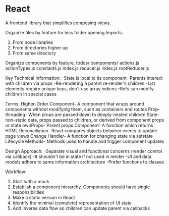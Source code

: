 # React

A frontend library that simplifies composing views.

Organize files by feature for less folder opening
Imports:
1. From node libraries
2. From directories higher up
3. From same directory

Organize components by feature.
todos/
  components/
  actions.js
  actionTypes.js
  constants.js
  index.js
  reducer.js
index.js
rootReducer.js

Key Technical Information:
-State is local to its component
-Parents interact with children via props
-Re-rendering a parent re-render's children
-List elements require unique keys, don't use array indices
-Refs can modify children in special cases

Terms:
Higher-Order Component- A component that wraps around components without modifying them, such as containers and routes
Prop-threading- When props are passed down to deeply-nested children
State- non-static data, props passed to children, or derived from component props or state
ownProps- Parent props
Component- A function which returns HTML
Reconciliation- React compares objects between events to update page views
Change Handler- A function for changing state via setstate
Lifecycle Methods- Methods used to handle and trigger component updates

Design Approach:
-Separate visual and functional concerns (render control via callback)
-It shouldn't be in state if not used in render
-UI and data models adhere to same information architecture
-Prefer functions to classes

Workflow:
1. Start with a mock
2. Establish a component hierarchy. Components should have single responsibilities
3. Make a static version in React
4. Identify the minimal (complete) representation of UI state
5. Add inverse data flow so children can update parent via callbacks
